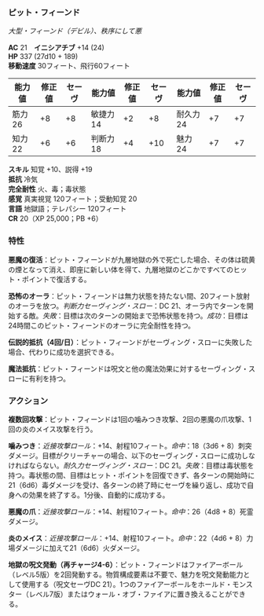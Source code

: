 ### ピット・フィーンド
*大型・フィーンド（デビル）、秩序にして悪*

**AC** 21　**イニシアチブ** +14 (24)  
**HP** 337 (27d10 + 189)  
**移動速度** 30フィート、飛行60フィート

| 能力値 | 修正値 | セーヴ | 能力値 | 修正値 | セーヴ | 能力値 | 修正値 | セーヴ |
|--------|--------|--------|--------|--------|--------|--------|--------|--------|
| 筋力 26 | +8 | +8 | 敏捷力 14 | +2 | +8 | 耐久力 24 | +7 | +7 |
| 知力 22 | +6 | +6 | 判断力 18 | +4 | +10 | 魅力 24 | +7 | +7 |

**スキル** 知覚 +10、説得 +19  
**抵抗** 冷気  
**完全耐性** 火、毒；毒状態  
**感覚** 真実視覚 120フィート；受動知覚 20  
**言語** 地獄語；テレパシー 120フィート  
**CR** 20（XP 25,000；PB +6）

### 特性

**悪魔の復活**：ピット・フィーンドが九層地獄の外で死亡した場合、その体は硫黄の煙となって消え、即座に新しい体を得て、九層地獄のどこかですべてのヒット・ポイントで復活する。

**恐怖のオーラ**：ピット・フィーンドは無力状態を持たない間、20フィート放射のオーラを放つ。*判断力セーヴィング・スロー*：DC 21、オーラ内でターンを開始する敵。*失敗*：目標は次のターンの開始まで恐怖状態を持つ。*成功*：目標は24時間このピット・フィーンドのオーラに完全耐性を持つ。

**伝説的抵抗（4回/日）**：ピット・フィーンドがセーヴィング・スローに失敗した場合、代わりに成功を選択できる。

**魔法抵抗**：ピット・フィーンドは呪文と他の魔法効果に対するセーヴィング・スローに有利を持つ。

### アクション

**複数回攻撃**：ピット・フィーンドは1回の噛みつき攻撃、2回の悪魔の爪攻撃、1回の炎のメイス攻撃を行う。

**噛みつき**：*近接攻撃ロール*：+14、射程10フィート。*命中*：18（3d6 + 8）刺突ダメージ。目標がクリーチャーの場合、以下のセーヴィング・スローに成功しなければならない。*耐久力セーヴィング・スロー*：DC 21。*失敗*：目標は毒状態を持つ。毒状態の間、目標はヒット・ポイントを回復できず、各ターンの開始時に21（6d6）毒ダメージを受け、各ターンの終了時にセーヴを繰り返し、成功で自身への効果を終了する。1分後、自動的に成功する。

**悪魔の爪**：*近接攻撃ロール*：+14、射程10フィート。*命中*：26（4d8 + 8）死霊ダメージ。

**炎のメイス**：*近接攻撃ロール*：+14、射程10フィート。*命中*：22（4d6 + 8）力場ダメージに加えて21（6d6）火ダメージ。

**地獄の呪文発動（再チャージ4-6）**：ピット・フィーンドはファイアーボール（レベル5版）を2回発動する。物質構成要素は不要で、魅力を呪文発動能力として使用する（呪文セーヴDC 21）。1つのファイアーボールをホールド・モンスター（レベル7版）またはウォール・オブ・ファイアに置き換えることができる。